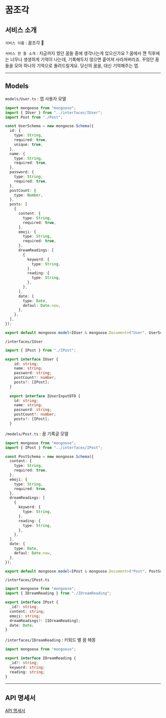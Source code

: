# 꿈조각

## 서비스 소개

`서비스 이름` : 꿈조각 🧩

`서비스 한 줄 소개` : 지금까지 꿨던 꿈들 중에 생각나는게 있으신가요 ? 꿈에서 깬 직후에는 너무나 생생하게 기억이 나는데, 기록해두지 않으면 흩어져 사라져버리죠. 꾸었던 꿈들을 모아 하나의 기억으로 돌려드릴게요. 당신의 꿈을, 대신 기억해주는 앱.

---

## Models

`models/User.ts` : 앱 사용자 모델

```typescript
import mongoose from "mongoose";
import { IUser } from "../interfaces/IUser";
import Post from "./Post";

const UserSchema = new mongoose.Schema({
  id: {
    type: String,
    required: true,
    unique: true,
  },
  name: {
    type: String,
    required: true,
  },
  password: {
    type: String,
    required: true,
  },
  postCount: {
    type: Number,
  },
  posts: [
    {
      content: {
        type: String,
        required: true,
      },
      emoji: {
        type: String,
        required: true,
      },
      dreamReadings: [
        {
          keyword: {
            type: String,
          },
          reading: {
            type: String,
          },
        },
      ],
      date: {
        type: Date,
        defaul: Date.now,
      },
    },
  ],
});

export default mongoose.model<IUser & mongoose.Document>("User", UserSchema);
```

`/interfaces/IUser`

```typescript
import { IPost } from "./IPost";

export interface IUser {
    id: string;
    name: string;
    password: string;
    postCount?: number;
    posts?: [IPost];
  }
  
  export interface IUserInputDTO {
    id: string;
    name: string;
    password: string;
    postCount?: number;
    posts?: [IPost];
  }
```

`/models/Post.ts` : 꿈 기록글 모델

```typescript
import mongoose from "mongoose";
import { IPost } from "../interfaces/IPost";

const PostSchema = new mongoose.Schema({
  content: {
    type: String,
    required: true,
  },
  emoji: {
    type: String,
    required: true,
  },
  dreamReadings: [
    {
      keyword: {
        type: String,
      },
      reading: {
        type: String,
      },
    },
  ],
  date: {
    type: Date,
    defaul: Date.now,
  },
});

export default mongoose.model<IPost & mongoose.Document>("Post", PostSchema);
```

`/interfaces/IPost.ts`

```typescript
import mongoose from "mongoose";
import { IDreamReading } from "./IDreamReading";

export interface IPost {
  _id?: string;
  content: string;
  emoji: string;
  dreamReadings?: [IDreamReading];
  date: Date;
}
```

`/interfaces/IDreamReading` : 키워드 별 꿈 해몽

```typescript
import mongoose from "mongoose";

export interface IDreamReading {
  _id?: string;
  keyword: string;
  reading: string;
}
```

---

## API 명세서

[API 명세서](https://github.com/GGumPiece/GGumPiece_Server/wiki)
